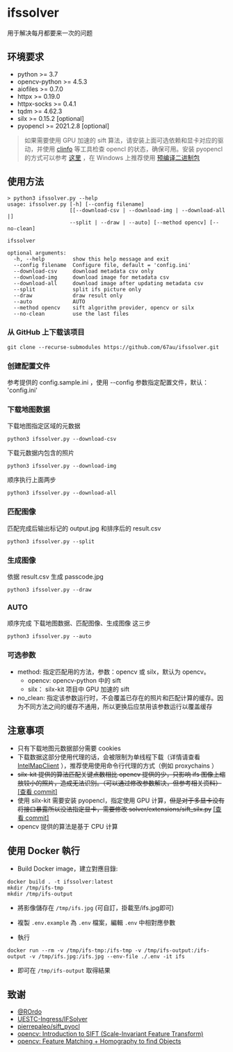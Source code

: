# ifssolver

用于解决每月都要来一次的问题

## 环境要求

- python >= 3.7
- opencv-python >= 4.5.3
- aiofiles >= 0.7.0
- httpx >= 0.19.0
- httpx-socks >= 0.4.1
- tqdm >= 4.62.3
- silx >= 0.15.2 [optional]
- pyopencl >= 2021.2.8 [optional]

> 如果需要使用 GPU 加速的 sift 算法，请安装上面可选依赖和显卡对应的驱动，并使用 [clinfo](https://github.com/Oblomov/clinfo) 等工具检查 opencl 的状态，确保可用。安装 pyopencl 的方式可以参考 [这里](https://documen.tician.de/pyopencl/misc.html#installation) ，在 Windows 上推荐使用 [预编译二进制包](https://www.lfd.uci.edu/~gohlke/pythonlibs/#pyopencl)

## 使用方法

```
> python3 ifssolver.py --help
usage: ifssolver.py [-h] [--config filename]
                    [[--download-csv | --download-img | --download-all |]
                    --split | --draw | --auto] [--method opencv] [--no-clean]

ifssolver

optional arguments:
  -h, --help         show this help message and exit
  --config filename  Configure file, default = 'config.ini'
  --download-csv     download metadata csv only
  --download-img     download image for metadata csv
  --download-all     download image after updating metadata csv
  --split            split ifs picture only
  --draw             draw result only
  --auto             AUTO
  --method opencv    sift algorithm provider, opencv or silx
  --no-clean         use the last files
```

### 从 GitHub 上下载该项目

```shell
git clone --recurse-submodules https://github.com/67au/ifssolver.git
```

### 创建配置文件

参考提供的 config.sample.ini ，使用 --config 参数指定配置文件，默认： 'config.ini'

### 下载地图数据

下载地图指定区域的元数据

```shell
python3 ifssolver.py --download-csv
```

下载元数据内包含的照片

```shell
python3 ifssolver.py --download-img
```

顺序执行上面两步

```shell
python3 ifssolver.py --download-all
```

### 匹配图像

匹配完成后输出标记的 output.jpg 和排序后的 result.csv

```shell
python3 ifssolver.py --split
```

### 生成图像

依据 result.csv 生成 passcode.jpg

```shell
python3 ifssolver.py --draw
```

### AUTO

顺序完成 下载地图数据、匹配图像、生成图像 这三步

```shell
python3 ifssolver.py --auto
```

### 可选参数

- method: 指定匹配用的方法，参数：opencv 或 silx，默认为 opencv。
  - opencv: opencv-python 中的 sift 
  - silx： silx-kit 项目中 GPU 加速的 sift 
- no_clean: 指定该参数运行时，不会覆盖已存在的照片和匹配计算的缓存。因为不同方法之间的缓存不通用，所以更换后应禁用该参数运行以覆盖缓存

## 注意事项

- 只有下载地图元数据部分需要 cookies
- 下载数据这部分使用代理的话，会被限制为单线程下载（详情请查看 [IntelMapClient](https://github.com/67au/intel-map-client) ），推荐使用使用命令行代理的方式（例如 proxychains ）
- ~~silx-kit 提供的算法匹配关键点数相比 opencv 提供的少，只影响 ifs 图像上缩放较小的照片，造成无法识别。（可以通过修改参数解决，但参考相关资料）~~ [[查看 commit]](https://github.com/67au/ifssolver/commit/b93b53969edc8dd55147f687c27e6c992eb4ad72)
- 使用 silx-kit 需要安装 pyopencl，指定使用 GPU 计算，~~但是对于多显卡没有将接口暴露所以没法指定显卡，需要修改 solver/extensions/sift_silx.py~~ [[查看 commit]](https://github.com/67au/ifssolver/commit/6e690eb4087d91acc4dbcccea41fdc4b0f25366b)
- opencv 提供的算法是基于 CPU 计算

## 使用 Docker 執行

- Build Docker image，建立對應目錄:

```shell
docker build . -t ifssolver:latest
mkdir /tmp/ifs-tmp
mkdir /tmp/ifs-output
```

- 將影像儲存在 `/tmp/ifs.jpg` (可自訂，掛載至/ifs.jpg即可)

- 複製 `.env.example` 為 `.env` 檔案，編輯 `.env` 中相對應參數

- 執行

```shell
docker run --rm -v /tmp/ifs-tmp:/ifs-tmp -v /tmp/ifs-output:/ifs-output -v /tmp/ifs.jpg:/ifs.jpg --env-file ./.env -it ifs
```

- 即可在 `/tmp/ifs-output` 取得結果

## 致谢

- [@ROrdo](https://github.com/RogerRordo) 
- [UESTC-Ingress/IFSolver](https://github.com/UESTC-Ingress/IFSolver)
- [pierrepaleo/sift_pyocl](https://github.com/pierrepaleo/sift_pyocl)
- [opencv: Introduction to SIFT (Scale-Invariant Feature Transform)](https://docs.opencv.org/4.5.4/da/df5/tutorial_py_sift_intro.html)
- [opencv: Feature Matching + Homography to find Objects](https://docs.opencv.org/4.5.4/d1/de0/tutorial_py_feature_homography.html)
